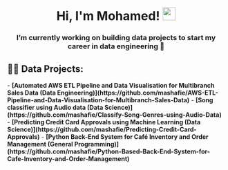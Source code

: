 <h1 align="center">
Hi, I'm Mohamed!
	<a href="https://github.com/Bouaskaoun" target="_self">
		<img src="https://media.giphy.com/media/hvRJCLFzcasrR4ia7z/giphy.gif" width="30">
	</a>
</h1>

<h3 align="center">I’m currently working on building data projects to start my career in data engineering 🔨</h3>

 <h2>👨‍💻 Data Projects:</h2>
- <b>[Automated AWS ETL Pipeline and Data Visualisation for Multibranch Sales Data (Data Engineering)](https://github.com/mashafie/AWS-ETL-Pipeline-and-Data-Visualisation-for-Multibranch-Sales-Data)</b>
- <b>[Song classifier using Audio data (Data Science)](https://github.com/mashafie/Classify-Song-Genres-using-Audio-Data)</b>
- <b>[Predicting Credit Card Approvals using Machine Learning (Data Science)](https://github.com/mashafie/Predicting-Credit-Card-Approvals)</b>
- <b>[Python Back-End System for Café Inventory and Order Management (General Programming)](https://github.com/mashafie/Python-Based-Back-End-System-for-Cafe-Inventory-and-Order-Management)</b>


